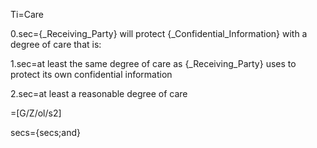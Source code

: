 Ti=Care

0.sec={_Receiving_Party} will protect {_Confidential_Information} with a degree of care that is:

1.sec=at least the same degree of care as {_Receiving_Party} uses to protect its own confidential information

2.sec=at least a reasonable degree of care

=[G/Z/ol/s2]
  
secs={secs;and}
